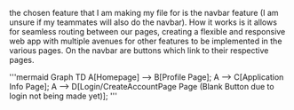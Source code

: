 the chosen feature that I am making my file for is the navbar feature (I am unsure if my teammates will also do the navbar). How it works is it allows for seamless routing between our pages, creating a flexible and responsive web app with multiple avenues for other features to be implemented in the various pages. On the navbar are buttons which link to their respective pages.

'''mermaid
Graph TD
    A[Homepage] --> B[Profile Page];
    A --> C[Application Info Page];
    A --> D[Login/CreateAccountPage Page (Blank Button due to login not being made yet)];
'''